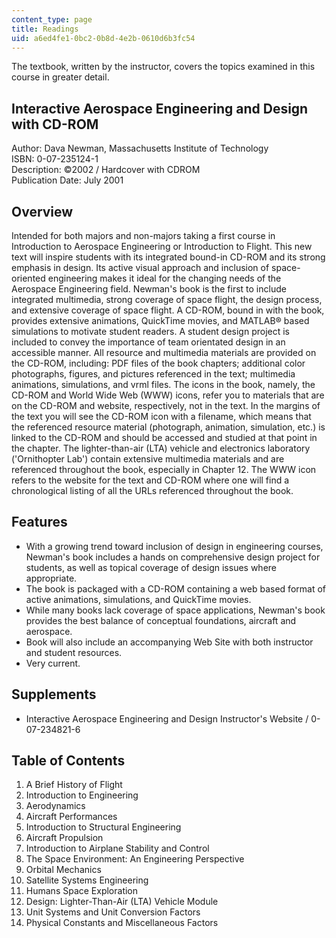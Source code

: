 ```yaml
---
content_type: page
title: Readings
uid: a6ed4fe1-0bc2-0b8d-4e2b-0610d6b3fc54
---
```


The textbook, written by the instructor, covers the topics examined in this course in greater detail.

Interactive Aerospace Engineering and Design with CD-ROM
--------------------------------------------------------

Author: Dava Newman, Massachusetts Institute of Technology  
ISBN: 0-07-235124-1  
Description: ©2002 / Hardcover with CDROM   
Publication Date: July 2001

Overview
--------

Intended for both majors and non-majors taking a first course in Introduction to Aerospace Engineering or Introduction to Flight. This new text will inspire students with its integrated bound-in CD-ROM and its strong emphasis in design. Its active visual approach and inclusion of space-oriented engineering makes it ideal for the changing needs of the Aerospace Engineering field. Newman's book is the first to include integrated multimedia, strong coverage of space flight, the design process, and extensive coverage of space flight. A CD-ROM, bound in with the book, provides extensive animations, QuickTime movies, and MATLAB® based simulations to motivate student readers. A student design project is included to convey the importance of team orientated design in an accessible manner. All resource and multimedia materials are provided on the CD-ROM, including: PDF files of the book chapters; additional color photographs, figures, and pictures referenced in the text; multimedia animations, simulations, and vrml files. The icons in the book, namely, the CD-ROM and World Wide Web (WWW) icons, refer you to materials that are on the CD-ROM and website, respectively, not in the text. In the margins of the text you will see the CD-ROM icon with a filename, which means that the referenced resource material (photograph, animation, simulation, etc.) is linked to the CD-ROM and should be accessed and studied at that point in the chapter. The lighter-than-air (LTA) vehicle and electronics laboratory ('Ornithopter Lab') contain extensive multimedia materials and are referenced throughout the book, especially in Chapter 12. The WWW icon refers to the website for the text and CD-ROM where one will find a chronological listing of all the URLs referenced throughout the book.

Features
--------

*   With a growing trend toward inclusion of design in engineering courses, Newman's book includes a hands on comprehensive design project for students, as well as topical coverage of design issues where appropriate.
*   The book is packaged with a CD-ROM containing a web based format of active animations, simulations, and QuickTime movies.
*   While many books lack coverage of space applications, Newman's book provides the best balance of conceptual foundations, aircraft and aerospace.
*   Book will also include an accompanying Web Site with both instructor and student resources.
*   Very current.

Supplements
-----------

*   Interactive Aerospace Engineering and Design Instructor's Website / 0-07-234821-6

Table of Contents
-----------------

1.  A Brief History of Flight
2.  Introduction to Engineering
3.  Aerodynamics
4.  Aircraft Performances
5.  Introduction to Structural Engineering
6.  Aircraft Propulsion
7.  Introduction to Airplane Stability and Control
8.  The Space Environment: An Engineering Perspective
9.  Orbital Mechanics
10.  Satellite Systems Engineering
11.  Humans Space Exploration
12.  Design: Lighter-Than-Air (LTA) Vehicle Module
13.  Unit Systems and Unit Conversion Factors
14.  Physical Constants and Miscellaneous Factors